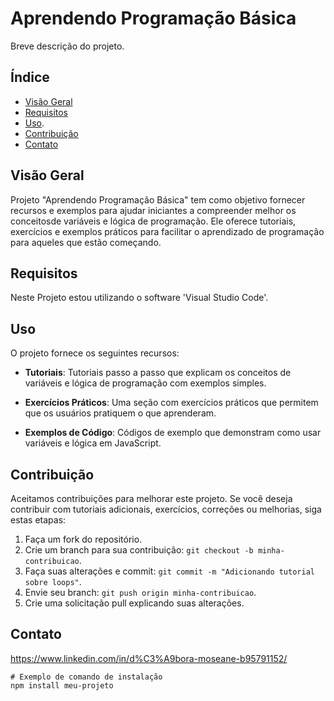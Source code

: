 # Aprendendo Programação Básica

Breve descrição do projeto.

## Índice

- [Visão Geral](#visão-geral)
- [Requisitos](#requisitos)
- [Uso](#uso).
- [Contribuição](#contribuição)
- [Contato](#contato)

## Visão Geral

 Projeto "Aprendendo Programação Básica" tem como objetivo fornecer recursos e exemplos para ajudar iniciantes a compreender melhor
 os conceitosde variáveis e lógica de programação. Ele oferece tutoriais, exercícios e exemplos práticos para facilitar o aprendizado de programação para aqueles que estão começando.


## Requisitos

Neste Projeto estou utilizando o software 'Visual Studio Code'.

## Uso

O projeto fornece os seguintes recursos:

- **Tutoriais**: Tutoriais passo a passo que explicam os conceitos de variáveis e lógica de programação com exemplos simples.

- **Exercícios Práticos**: Uma seção com exercícios práticos que permitem que os usuários pratiquem o que aprenderam.

- **Exemplos de Código**: Códigos de exemplo que demonstram como usar variáveis e lógica em JavaScript.


## Contribuição

Aceitamos contribuições para melhorar este projeto. Se você deseja contribuir com tutoriais adicionais, exercícios, correções ou melhorias, siga estas etapas:

1. Faça um fork do repositório.
2. Crie um branch para sua contribuição: `git checkout -b minha-contribuicao`.
3. Faça suas alterações e commit: `git commit -m "Adicionando tutorial sobre loops"`.
4. Envie seu branch: `git push origin minha-contribuicao`.
5. Crie uma solicitação pull explicando suas alterações.



## Contato
https://www.linkedin.com/in/d%C3%A9bora-moseane-b95791152/

```shell
# Exemplo de comando de instalação
npm install meu-projeto
